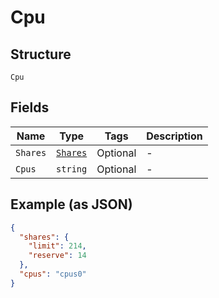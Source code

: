 
# Cpu

## Structure

`Cpu`

## Fields

| Name | Type | Tags | Description |
|  --- | --- | --- | --- |
| `Shares` | [`Shares`](../../doc/models/shares.md) | Optional | - |
| `Cpus` | `string` | Optional | - |

## Example (as JSON)

```json
{
  "shares": {
    "limit": 214,
    "reserve": 14
  },
  "cpus": "cpus0"
}
```

